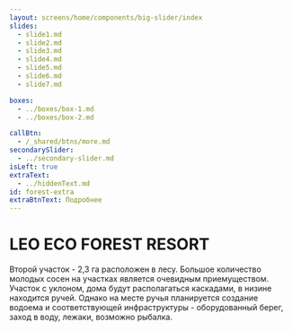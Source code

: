 ```yaml
---
layout: screens/home/components/big-slider/index
slides:
  - slide1.md
  - slide2.md
  - slide3.md
  - slide4.md
  - slide5.md
  - slide6.md
  - slide7.md

boxes:
  - ../boxes/box-1.md
  - ../boxes/box-2.md

callBtn:
  - /_shared/btns/more.md
secondarySlider:
  - ../secondary-slider.md
isLeft: true
extraText:
  - ../hiddenText.md
id: forest-extra
extraBtnText: Подробнее
---
```


# LEO **ECO** FOREST RESORT

Второй участок - 2,3 га расположен в лесу.
Большое количество молодых сосен на участках является очевидным приемуществом.
Участок с уклоном, дома будут располагаться каскадами, в низине находится ручей.
Однако на месте ручья планируется создание водоема и соответствующей инфраструктуры - оборудованный берег, заход в воду, лежаки, возможно рыбалка.
